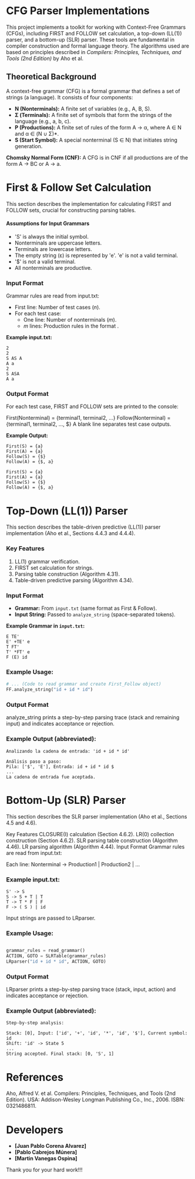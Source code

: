 
# CFG Parser Implementations

This project implements a toolkit for working with Context-Free Grammars (CFGs), including FIRST and FOLLOW set calculation, a top-down (LL(1)) parser, and a bottom-up (SLR) parser. These tools are fundamental in compiler construction and formal language theory. The algorithms used are based on principles described in *Compilers: Principles, Techniques, and Tools (2nd Edition)* by Aho et al.

## Theoretical Background

A context-free grammar (CFG) is a formal grammar that defines a set of strings (a language). It consists of four components:

*   **N (Nonterminals):** A finite set of variables (e.g., A, B, S).
*   **Σ (Terminals):** A finite set of symbols that form the strings of the language (e.g., a, b, c).
*   **P (Productions):** A finite set of rules of the form A → α, where A ∈ N and α ∈ (N ∪ Σ)\*.
*   **S (Start Symbol):** A special nonterminal (S ∈ N) that initiates string generation.

**Chomsky Normal Form (CNF):** A CFG is in CNF if all productions are of the form A → BC or A → a.

# First & Follow Set Calculation

This section describes the implementation for calculating FIRST and FOLLOW sets, crucial for constructing parsing tables.

#### Assumptions for Input Grammars

*   'S' is always the initial symbol.
*   Nonterminals are uppercase letters.
*   Terminals are lowercase letters.
*   The empty string (ε) is represented by 'e'. 'e' is not a valid terminal.
*   '$' is not a valid terminal.
*   All nonterminals are productive.

### Input Format

Grammar rules are read from input.txt:

*   First line: Number of test cases (*n*).
*   For each test case:
    *   One line: Number of nonterminals (*m*).
    *   *m* lines: Production rules in the format <nonterminal> <derivations separated by spaces>.

**Example input.txt:**
```
2
2
S AS A
A a
2
S ASA
A a
```
### Output Format

For each test case, FIRST and FOLLOW sets are printed to the console:

First(Nonterminal) = {terminal1, terminal2, ...}
Follow(Nonterminal) = {terminal1, terminal2, ..., $} A blank line separates test case outputs.

**Example Output:**
```
First(S) = {a}
First(A) = {a}
Follow(S) = {$}
Follow(A) = {$, a}

First(S) = {a}
First(A) = {a}
Follow(S) = {$}
Follow(A) = {$, a}
```


# Top-Down (LL(1)) Parser

This section describes the table-driven predictive (LL(1)) parser implementation (Aho et al., Sections 4.4.3 and 4.4.4).

### Key Features

1.  LL(1) grammar verification.
2.  FIRST set calculation for strings.
3.  Parsing table construction (Algorithm 4.31).
4.  Table-driven predictive parsing (Algorithm 4.34).

### Input Format

*   **Grammar:** From `input.txt` (same format as First & Follow).
*   **Input String:** Passed to `analyze_string` (space-separated tokens).

**Example Grammar in `input.txt`:**
```
E TE'
E' +TE' e
T FT'
T' *FT' e
F (E) id
```


### Example Usage:

```python
# ... (Code to read grammar and create First_Follow object)
FF.analyze_string("id + id * id")

```
### Output Format
analyze_string prints a step-by-step parsing trace (stack and remaining input) and indicates acceptance or rejection.

### Example Output (abbreviated):
```
Analizando la cadena de entrada: 'id + id * id'

Análisis paso a paso:
Pila: ['$', 'E'], Entrada: id + id * id $
...
La cadena de entrada fue aceptada.
```
# Bottom-Up (SLR) Parser
This section describes the SLR parser implementation (Aho et al., Sections 4.5 and 4.6).

Key Features
CLOSURE(I) calculation (Section 4.6.2).
LR(0) collection construction (Section 4.6.2).
SLR parsing table construction (Algorithm 4.46).
LR parsing algorithm (Algorithm 4.44).
Input Format
Grammar rules are read from input.txt:

Each line: Nonterminal -> Production1 | Production2 | ...

### Example input.txt:
```
S' -> S
S -> S + T | T
T -> T * F | F
F -> ( S ) | id
```
Input strings are passed to LRparser.

### Example Usage:

```Python

grammar_rules = read_grammar()
ACTION, GOTO = SLRTable(grammar_rules)
LRparser("id + id * id", ACTION, GOTO)
```
### Output Format
LRparser prints a step-by-step parsing trace (stack, input, action) and indicates acceptance or rejection.

### Example Output (abbreviated):
```
Step-by-step analysis:

Stack: [0], Input: ['id', '+', 'id', '*', 'id', '$'], Current symbol: id
Shift: 'id' -> State 5
...
String accepted. Final stack: [0, 'S', 1]
```
# References
Aho, Alfred V. et al. Compilers: Principles, Techniques, and Tools (2nd Edition). USA: Addison-Wesley Longman Publishing Co., Inc., 2006. ISBN: 0321486811.

# Developers  
- **[Juan Pablo Corena Alvarez]**
- **[Pablo Cabrejos Múnera]**
- **[Martin Vanegas Ospina]**
  
Thank you for your hard work!!!
